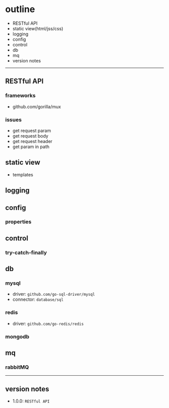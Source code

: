 # outline
* RESTful API
* static view(html/jss/css)
* logging
* config
* control
* db
* mq
* version notes

---
## RESTful API
### frameworks
* github.com/gorilla/mux

### issues
* get request param
* get request body
* get request header
* get param in path

## static view
* templates

## logging

## config
### properties

## control
### try-catch-finally

## db
### mysql
* driver: `github.com/go-sql-driver/mysql`
* connector: `database/sql`

### redis
* driver: `github.com/go-redis/redis`

### mongodb

## mq
### rabbitMQ


---
## version notes
* 1.0.0: `RESTful API`
